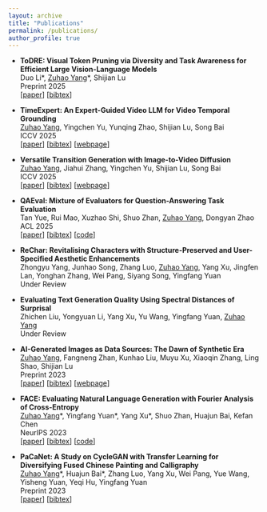 ```yaml
---
layout: archive
title: "Publications"
permalink: /publications/
author_profile: true
---
```


- **ToDRE: Visual Token Pruning via Diversity and Task Awareness for Efficient Large Vision-Language Models**  
Duo Li*, <u>Zuhao Yang</u>\*, Shijian Lu  
Preprint 2025  
[[paper](https://arxiv.org/abs/2505.18757)] [[bibtex](https://mwxely.github.io/bibtex/li2025todre)]

- **TimeExpert: An Expert-Guided Video LLM for Video Temporal Grounding**  
<u>Zuhao Yang</u>, Yingchen Yu, Yunqing Zhao, Shijian Lu, Song Bai  
ICCV 2025  
[[paper](https://arxiv.org/abs/2508.01699)] [[bibtex](https://mwxely.github.io/bibtex/yang2025timeexpert.html)] [[webpage](https://mwxely.github.io/projects/yang2025time/index)]

- **Versatile Transition Generation with Image-to-Video Diffusion**  
<u>Zuhao Yang</u>, Jiahui Zhang, Yingchen Yu, Shijian Lu, Song Bai  
ICCV 2025  
[[paper](https://arxiv.org/abs/2508.01698)] [[bibtex](https://mwxely.github.io/bibtex/yang2025versatile.html)] [[webpage](https://mwxely.github.io/projects/yang2025vtg/index)]

- **QAEval: Mixture of Evaluators for Question-Answering Task Evaluation**  
Tan Yue, Rui Mao, Xuzhao Shi, Shuo Zhan, <u>Zuhao Yang</u>, Dongyan Zhao  
ACL 2025    
[[paper](https://aclanthology.org/2025.acl-long.716/)] [[bibtex](https://mwxely.github.io/bibtex/yue2025qaeval)] [[code](https://github.com/yuetanbupt/QAEval)]

- **ReChar: Revitalising Characters with Structure-Preserved and User-Specified Aesthetic Enhancements**  
Zhongyu Yang, Junhao Song, Zhang Luo, <u>Zuhao Yang</u>, Yang Xu, Jingfen Lan, Yonghan Zhang, Wei Pang, Siyang Song, Yingfang Yuan  
Under Review  

- **Evaluating Text Generation Quality Using Spectral Distances of Surprisal**  
Zhichen Liu, Yongyuan Li, Yang Xu, Yu Wang, Yingfang Yuan, <u>Zuhao Yang</u>  
Under Review  

- **AI-Generated Images as Data Sources: The Dawn of Synthetic Era**  
<u>Zuhao Yang</u>, Fangneng Zhan, Kunhao Liu, Muyu Xu, Xiaoqin Zhang, Ling Shao, Shijian Lu  
Preprint 2023  
[[paper](https://arxiv.org/abs/2310.01830)] [[bibtex](https://mwxely.github.io/bibtex/yang2023ai.html)] [[webpage](https://github.com/mwxely/AIGS)]  

- **FACE: Evaluating Natural Language Generation with Fourier Analysis of Cross-Entropy**  
<u>Zuhao Yang</u>\*, Yingfang Yuan\*, Yang Xu\*, Shuo Zhan, Huajun Bai, Kefan Chen  
NeurIPS 2023  
[[paper](https://arxiv.org/abs/2305.10307)] [[bibtex](https://mwxely.github.io/bibtex/yang2023face.html)] [[code](https://github.com/CLCS-SUSTech/FACE)]  

- **PaCaNet: A Study on CycleGAN with Transfer Learning for Diversifying Fused Chinese Painting and Calligraphy**  
<u>Zuhao Yang</u>\*, Huajun Bai\*, Zhang Luo, Yang Xu, Wei Pang, Yue Wang, Yisheng Yuan, Yeqi Hu, Yingfang Yuan  
Preprint 2023  
[[paper](https://arxiv.org/abs/2301.13082)] [[bibtex](https://mwxely.github.io/bibtex/yang2023pacanet.html)]